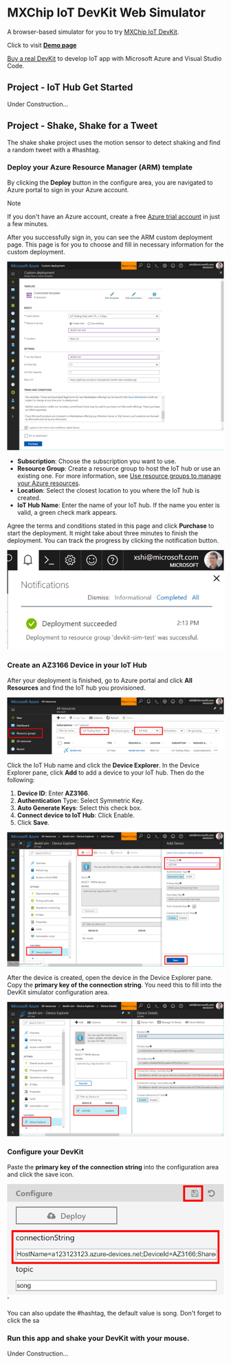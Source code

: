 # MXChip IoT DevKit Web Simulator
A browser-based simulator for you to try [MXChip IoT DevKit](https://microsoft.github.io/azure-iot-developer-kit/).

Click to visit **[Demo page](https://aka.ms/iot-devkit-simulator)** 

[Buy a real DevKit](https://aka.ms/iot-devkit-purchase) to develop IoT app with Microsoft Azure and Visual Studio Code.

## Project - IoT Hub Get Started 
Under Construction...

## Project - Shake, Shake for a Tweet
The shake shake project uses the motion sensor to detect shaking and find a random tweet with a #hashtag.

### Deploy your Azure Resource Manager (ARM) template

By clicking the **Deploy** button in the configure area, you are navigated to Azure portal to sign in your Azure account.

> [!NOTE]
> If you don't have an Azure account, create a free [Azure trial account](https://azure.microsoft.com/free/) in just a few minutes.

After you successfully sign in, you can see the ARM custom deployment page. This page is for you to choose and fill in necessary information for the custom deployment.

![ARM-custom-deployment](img/arm-deploy.png)

- **Subscription**: Choose the subscription you want to use.
- **Resource Group**: Create a resource group to host the IoT hub or use an existing one. For more information, see [Use resource groups to manage your Azure resources](https://docs.microsoft.com/en-us/azure/azure-resource-manager/resource-group-portal).
- **Location**: Select the closest location to you where the IoT hub is created.
- **IoT Hub Name**: Enter the name of your IoT hub. If the name you enter is valid, a green check mark appears.
 
Agree the terms and conditions stated in this page and click **Purchase** to start the deployment. It might take about three minutes to finish the deployment. You can track the progress by clicking the notification button.

![ARM-deployment-success](img/arm-deploy-success.png)


### Create an AZ3166 Device in your IoT Hub

After your deployment is finished, go to Azure portal and click **All Resources** and find the IoT hub you provisioned.

![Find-iot-hub](img/find-iot-hub.png)

Click the IoT Hub name and click the **Device Explorer**. In the Device Explorer pane, click **Add** to add a device to your IoT hub. Then do the following:

1. **Device ID**: Enter **AZ3166**.
2. **Authentication** Type: Select Symmetric Key.
3. **Auto Generate Keys**: Select this check box.
4. **Connect device to IoT Hub**: Click Enable.
5. Click **Save**.

![Creat-az3166](img/create-az3166.png)

After the device is created, open the device in the Device Explorer pane. Copy the **primary key of the connection string**. You need this to fill into the DevKit simulator configuration area.

![Copy-connection-string](img/copy-connection-string.png)

### Configure your DevKit

Paste the **primary key of the connection string** into the configuration area and click the save icon.

![Configure-DevKit](img/configure-devkit.png)'

You can also update the #hashtag, the default value is song. Don't forget to click the sa

### Run this app and shake your DevKit with your mouse.

Under Construction...
